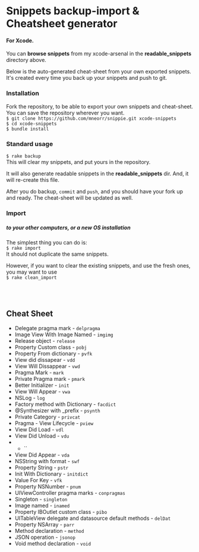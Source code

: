 # Snippets backup-import & Cheatsheet generator
#### For Xcode.
You can __browse snippets__ from my xcode-arsenal in the __readable_snippets__ directory above.

Below is the auto-generated cheat-sheet from your own exported snippets.
It's created every time you back up your snippets and push to git.

### Installation
Fork the repository, to be able to export your own snippets and cheat-sheet. <br>
You can save the repository wherever you want. <br>
`$ git clone https://github.com/mneorr/snippie.git xcode-snippets` <br>
`$ cd xcode-snippets` <br>
`$ bundle install`

### Standard usage
``$ rake backup`` <br>
This will clear my snippets, and put yours in the repository.

It will also generate readable snippets in the __readable_snippets__ dir.
And, it will re-create this file.

After you do backup, `commit` and `push`, and you should have your fork up and ready.
The cheat-sheet will be updated as well.

### Import
##### to your other computers, or a new OS installation
The simplest thing you can do is:
<br>
`$ rake import`
<br>
It should not duplicate the same snippets.

However, if you want to clear the existing snippets, and use the fresh ones, you may want to use <br>
`$ rake clean_import`

<br><br>

## Cheat Sheet
		
* Delegate pragma mark - `delpragma`
* Image View With Image Named - `imgimg`
* Release object - `release`
* Property Custom class - `pobj`
* Property From dictionary - `pvfk`
* View did dissapear - `vdd`
* View Will Dissappear - `vwd`
* Pragma Mark - `mark`
* Private Pragma mark - `pmark`
* Better Initializer - `init`
* View Will Appear - `vwa`
* NSLog - `log`
* Factory method with Dictionary - `facdict`
* @Synthesizer with _prefix - `psynth`
* Private Category - `privcat`
* Pragma - View Lifecycle - `pview`
* View Did Load - `vdl`
* View Did Unload - `vdu`
*  - ``
* View Did Appear - `vda`
* NSString with format - `swf`
* Property String - `pstr`
* Init With Dictionary - `initdict`
* Value For Key - `vfk`
* Property NSNumber - `pnum`
* UIViewController pragma marks - `conpragmas`
* Singleton - `singleton`
* Image named - `inamed`
* Property IBOutlet custom class - `pibo`
* UITableView delegate and datasource default methods - `delDat`
* Property NSArray - `parr`
* Method declaration - `method`
* JSON operation - `jsonop`
* Void method declaration - `void`
